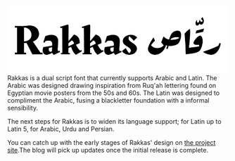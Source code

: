![Rakkas](/public/Rakkas.png)
Rakkas is a dual script font that currently supports Arabic and Latin. The Arabic was designed drawing inspiration from Ruq'ah lettering found on Egyptian movie posters from the 50s and 60s. The Latin was designed to compliment the Arabic, fusing a blackletter foundation with a informal sensibility.

The next steps for Rakkas is to widen its language support; for Latin up to Latin 5, for Arabic, Urdu and Persian.

You can catch up with the early stages of Rakkas' design on [the project site](theruqahproject.com).The blog will pick up updates once the initial release is complete.